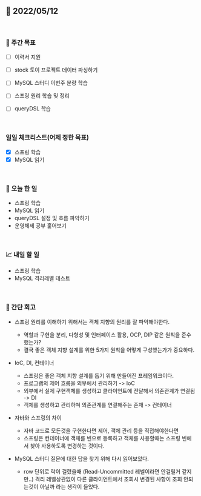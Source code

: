 ## 📅 2022/05/12

<br/>

### 🏹 주간 목표

- [ ] 이력서 지원
- [ ] stock 토이 프로젝트 데이터 파싱하기
- [ ] MySQL 스터디 이번주 분량 학습
- [ ] 스프링 원리 학습 및 정리
- [ ] queryDSL 학습


<br/>

### 일일 체크리스트(어제 정한 목표)

- [x] 스프링 학습
- [x] MySQL 읽기

<br/>

### 💯 오늘 한 일

- 스프링 학습
- MySQL 읽기
- queryDSL 설정 및 흐름 파악하기
- 운영체제 공부 훑어보기

<br/>

### 📈 내일 할 일

- 스프링 학습
- MySQL 격리레벨 테스트

<br/>

### 🧐 간단 회고

- 스프링 원리를 이해하기 위해서는 객체 지향의 원리를 잘 파악해야한다.
    - 역할과 구현을 분리, 다형성 및 인터페이스 활용, OCP, DIP 같은 원칙을 준수 했는가?
    - 결국 좋은 객체 지향 설계를 위한 5가지 원칙을 어떻게 구성했는가가 중요하다.
    
- IoC, DI, 컨테이너
    - 스프링은 좋은 객체 지향 설계를 돕기 위해 만들어진 프레임워크이다.
    - 프로그램의 제어 흐름을 외부에서 관리하기 -> IoC
    - 외부에서 실제 구현객체를 생성하고 클라이언트에 전달해서 의존관계가 연결됨 -> DI
    - 객체를 생성하고 관리하며 의존관계를 연결해주는 존재 -> 컨테이너
    
- 자바와 스프링의 차이
    - 자바 코드로 모든것을 구현한다면 제어, 객체 관리 등을 직접해야한다면
    - 스프링은 컨테이너에 객체를 빈으로 등록하고 객체를 사용할때는 스프링 빈에서 찾아 사용하도록 변경하는 것이다.
    

- MySQL 스터디 질문에 대한 답을 찾기 위해 다시 읽어보았다.
    - row 단위로 락이 걸렸을때 (Read-Uncommitted 레벨이라면 안걸릴거 같지만..) 격리 레벨상관없이 다른 클라이언트에서 조회시 변경된 사항이 조회 안되는것이 아닐까 라는 생각이 들었다.
    
